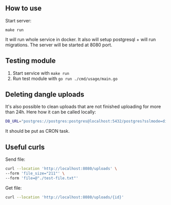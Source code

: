 ## How to use

Start server:

```
make run
```

It will run whole service in docker. It also will setup postgresql + will run migrations.
The server will be started at 8080 port.

## Testing module

1. Start service with `make run`
2. Run test module with `go run ./cmd/usage/main.go`

## Deleting dangle uploads

It's also possible to clean uploads that are not finished uploading for more than 24h. Here how it can be called locally:

```bash
DB_URL="postgres://postgres:postgres@localhost:5432/postgres?sslmode=disable" go run ./cmd/cleandungle/main.go
```

It should be put as CRON task.

## Useful curls

Send file:
```bash
curl --location 'http://localhost:8080/uploads' \
--form 'file_size="211"' \
--form 'file=@"./test-file.txt"'
```

Get file:
```bash
curl --location 'http://localhost:8080/uploads/{id}'
```

